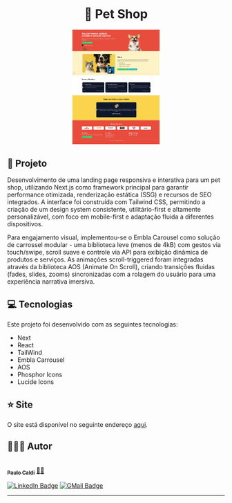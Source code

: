 <h1 align="center" style="text-align: center;">
  📄 Pet Shop
</h1>

<div align="center">
    <img src="./public/cover.jpeg" alt="Imagem do site" width="40%">
</div>

<h2 id="project">📁 Projeto</h2>

<p>Desenvolvimento de uma landing page responsiva e interativa para um pet shop, utilizando Next.js como framework principal para garantir performance otimizada, renderização estática (SSG) e recursos de SEO integrados. A interface foi construída com Tailwind CSS, permitindo a criação de um design system consistente, utilitário-first e altamente personalizável, com foco em mobile-first e adaptação fluida a diferentes dispositivos.

Para engajamento visual, implementou-se o Embla Carousel como solução de carrossel modular - uma biblioteca leve (menos de 4kB) com gestos via touch/swipe, scroll suave e controle via API para exibição dinâmica de produtos e serviços. As animações scroll-triggered foram integradas através da biblioteca AOS (Animate On Scroll), criando transições fluidas (fades, slides, zooms) sincronizadas com a rolagem do usuário para uma experiência narrativa imersiva.</p>

<h2 id="technologies">💻 Tecnologias</h2>

Este projeto foi desenvolvido com as seguintes tecnologias:

- Next
- React
- TailWind
- Embla Carrousel
- AOS
- Phosphor Icons
- Lucide Icons

<h2 id="site">⭐ Site</h2>

O site está disponível no seguinte endereço [aqui](https://landing-page-1wo6kr1p2-pcaldis-projects.vercel.app/).


## 👨🏻‍💻 Autor

<a href="https://github.com/pcaldi">
 <img style="border-radius: 50%;" src="https://github.com/pcaldi.png" width="100px;" alt=""/>
 <br />
 <sub><b>Paulo Caldi</b></sub></a> <a href="https://github.com/pcaldi" title="emoji">🙋🏻</a>
 <br />

[![LinkedIn Badge](https://img.shields.io/badge/-Paulo-blue?style=flat-square&logo=Linkedin&logoColor=white&link=https://www.linkedin.com/in/pcaldi/)](https://www.linkedin.com/in/pcaldi/)
[![GMail Badge](https://img.shields.io/badge/-pcaldi@gmail.com-c14438?style=flat-square&logo=Gmail&logoColor=white&link=mailto:pcaldi@gmail.com)](mailto:pcaldi@gmail.com)



---
